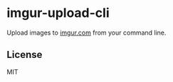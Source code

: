 # imgur-upload-cli


Upload images to [imgur.com][1] from your command line.


## License

MIT


[1]: http://imgur.com/
